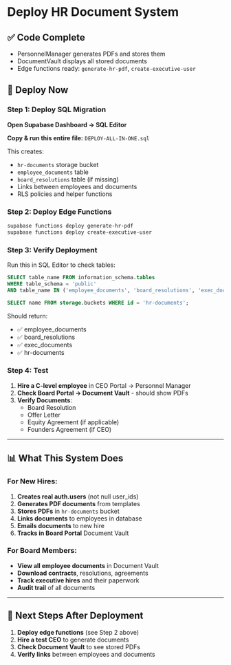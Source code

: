 # Deploy HR Document System

## ✅ Code Complete
- PersonnelManager generates PDFs and stores them
- DocumentVault displays all stored documents
- Edge functions ready: `generate-hr-pdf`, `create-executive-user`

## 🚀 Deploy Now

### Step 1: Deploy SQL Migration
**Open Supabase Dashboard → SQL Editor**

**Copy & run this entire file:**
`DEPLOY-ALL-IN-ONE.sql`

This creates:
- `hr-documents` storage bucket
- `employee_documents` table
- `board_resolutions` table (if missing)
- Links between employees and documents
- RLS policies and helper functions

### Step 2: Deploy Edge Functions

```bash
supabase functions deploy generate-hr-pdf
supabase functions deploy create-executive-user
```

### Step 3: Verify Deployment

Run this in SQL Editor to check tables:

```sql
SELECT table_name FROM information_schema.tables 
WHERE table_schema = 'public' 
AND table_name IN ('employee_documents', 'board_resolutions', 'exec_documents');

SELECT name FROM storage.buckets WHERE id = 'hr-documents';
```

Should return:
- ✅ employee_documents
- ✅ board_resolutions  
- ✅ exec_documents
- ✅ hr-documents

### Step 4: Test
1. **Hire a C-level employee** in CEO Portal → Personnel Manager
2. **Check Board Portal → Document Vault** - should show PDFs
3. **Verify Documents**:
   - Board Resolution
   - Offer Letter
   - Equity Agreement (if applicable)
   - Founders Agreement (if CEO)

---

## 📊 What This System Does

### For New Hires:
1. **Creates real auth.users** (not null user_ids)
2. **Generates PDF documents** from templates
3. **Stores PDFs** in `hr-documents` bucket
4. **Links documents** to employees in database
5. **Emails documents** to new hire
6. **Tracks in Board Portal** Document Vault

### For Board Members:
- **View all employee documents** in Document Vault
- **Download contracts**, resolutions, agreements
- **Track executive hires** and their paperwork
- **Audit trail** of all documents

---

## 🎯 Next Steps After Deployment

1. **Deploy edge functions** (see Step 2 above)
2. **Hire a test CEO** to generate documents
3. **Check Document Vault** to see stored PDFs
4. **Verify links** between employees and documents

